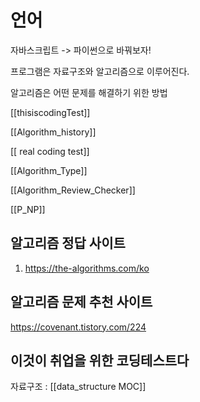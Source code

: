 
# 언어
자바스크립트 -> 파이썬으로 바꿔보자! 

프로그램은 자료구조와 알고리즘으로 이루어진다. 

알고리즘은 어떤 문제를 해결하기 위한 방법

[[thisiscodingTest]]

[[Algorithm_history]]

[[ real coding test]]

[[Algorithm_Type]]

[[Algorithm_Review_Checker]]

[[P_NP]]


## 알고리즘 정답 사이트
1. https://the-algorithms.com/ko

## 알고리즘 문제 추천 사이트
https://covenant.tistory.com/224







## 이것이 취업을 위한 코딩테스트다


자료구조 : [[data_structure MOC]]


